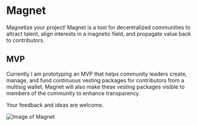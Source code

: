 # Magnet
Magnetize your project! Magnet is a tool for decentralized communities to attract talent, align interests in a magnetic field, and propagate value back to contributors.

## MVP
Currently I am prototyping an MVP that helps community leaders create, manage, and fund continuous vesting packages for contributors from a multisig wallet. Magnet will also make these vesting packages visible to members of the community to enhance transparency.

Your feedback and ideas are welcome.

![Image of Magnet](https://mammothmemory.net/images/user/base/Physics/magnets/magnet-16-v2.7bf2e6b.jpg)
